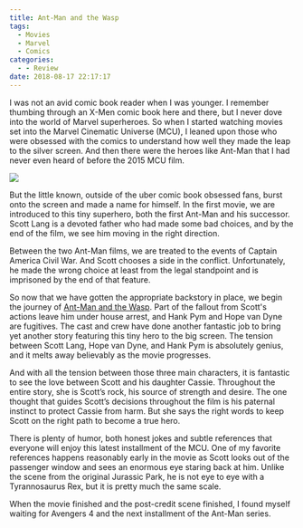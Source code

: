 ```yaml
---
title: Ant-Man and the Wasp
tags:
  - Movies
  - Marvel
  - Comics
categories:
  - - Review
date: 2018-08-17 22:17:17
---
```


I was not an avid comic book reader when I was younger.  I remember thumbing through an X-Men comic book here and there, but I never dove into the world of Marvel superheroes.  So when I started watching movies set into the Marvel Cinematic Universe (MCU), I leaned upon those who were obsessed with the comics to understand how well they made the leap to the silver screen.  And then there were the heroes like Ant-Man that I had never even heard of before the 2015 MCU film.<!-- more --><div class="embedded-image-right">![](./ant-man-wasp.jpg)</div>

But the little known, outside of the uber comic book obsessed fans, burst onto the screen and made a name for himself.  In the first movie, we are introduced to this tiny superhero, both the first Ant-Man and his successor.  Scott Lang is a devoted father who had made some bad choices, and by the end of the film, we see him moving in the right direction.

Between the two Ant-Man films, we are treated to the events of Captain America Civil War.  And Scott chooses a side in the conflict.  Unfortunately, he made the wrong choice at least from the legal standpoint and is imprisoned by the end of that feature.  

So now that we have gotten the appropriate backstory in place, we begin the journey of [Ant-Man and the Wasp](https://www.amazon.com/gp/product/B07F1FF9VK/ref=as_li_tl?ie=UTF8&camp=1789&creative=9325&creativeASIN=B07F1FF9VK&linkCode=as2&tag=mysite009e-20&linkId=fdd92f5e887a65012656484b447cb67c).  Part of the fallout from Scott's actions leave him under house arrest, and Hank Pym and Hope van Dyne are fugitives.  The cast and crew have done another fantastic job to bring yet another story featuring this tiny hero to the big screen.  The tension between Scott Lang, Hope van Dyne, and Hank Pym is absolutely genius, and it melts away believably as the movie progresses.

And with all the tension between those three main characters, it is fantastic to see the love between Scott and his daughter Cassie.  Throughout the entire story, she is Scott’s rock, his source of strength and desire.  The one thought that guides Scott’s decisions throughout the film is his paternal instinct to protect Cassie from harm.  But she says the right words to keep Scott on the right path to become a true hero.

There is plenty of humor, both honest jokes and subtle references that everyone will enjoy this latest installment of the MCU.  One of my favorite references happens reasonably early in the movie as Scott looks out of the passenger window and sees an enormous eye staring back at him.  Unlike the scene from the original Jurassic Park, he is not eye to eye with a Tyrannosaurus Rex, but it is pretty much the same scale.

When the movie finished and the post-credit scene finished, I found myself waiting for Avengers 4 and the next installment of the Ant-Man series.